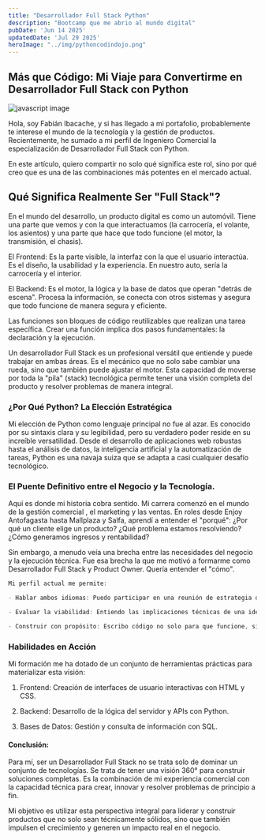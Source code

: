 ```yaml
---
title: "Desarrollador Full Stack Python"
description: "Bootcamp que me abrio al mundo digital"
pubDate: 'Jun 14 2025'
updatedDate: 'Jul 29 2025'
heroImage: "../img/pythoncodindojo.png"
---
```


## Más que Código: Mi Viaje para Convertirme en Desarrollador Full Stack con Python

![javascript image](/img/pythoncodindojo.png)

Hola, soy Fabián Ibacache, y si has llegado a mi portafolio, probablemente te interese el mundo de la tecnología y la gestión de productos. Recientemente, he sumado a mi perfil de Ingeniero Comercial la especialización de Desarrollador Full Stack con Python. 

En este artículo, quiero compartir no solo qué significa este rol, sino por qué creo que es una de las combinaciones más potentes en el mercado actual.



## Qué Significa Realmente Ser "Full Stack"?

En el mundo del desarrollo, un producto digital es como un automóvil. Tiene una parte que vemos y con la que interactuamos (la carrocería, el volante, los asientos) y una parte que hace que todo funcione (el motor, la transmisión, el chasis).

El Frontend: Es la parte visible, la interfaz con la que el usuario interactúa. Es el diseño, la usabilidad y la experiencia. En nuestro auto, sería la carrocería y el interior.

El Backend: Es el motor, la lógica y la base de datos que operan "detrás de escena". Procesa la información, se conecta con otros sistemas y asegura que todo funcione de manera segura y eficiente.

Las funciones son bloques de código reutilizables que realizan una tarea específica. Crear una función implica dos pasos fundamentales: la declaración y la ejecución.

Un desarrollador Full Stack es un profesional versátil que entiende y puede trabajar en ambas áreas. Es el mecánico que no solo sabe cambiar una rueda, sino que también puede ajustar el motor. Esta capacidad de moverse por toda la "pila" (stack) tecnológica permite tener una visión completa del producto y resolver problemas de manera integral.

### ¿Por Qué Python? La Elección Estratégica

Mi elección de Python como lenguaje principal no fue al azar. Es conocido por su sintaxis clara y su legibilidad, pero su verdadero poder reside en su increíble versatilidad. Desde el desarrollo de aplicaciones web robustas hasta el análisis de datos, la inteligencia artificial y la automatización de tareas, Python es una navaja suiza que se adapta a casi cualquier desafío tecnológico.


### El Puente Definitivo entre el Negocio y la Tecnología.

Aquí es donde mi historia cobra sentido. Mi carrera comenzó en el mundo de la gestión comercial , el marketing y las ventas. En roles desde Enjoy Antofagasta hasta Mallplaza y Salfa, aprendí a entender el "porqué": ¿Por qué un cliente elige un producto? ¿Qué problema estamos resolviendo? ¿Cómo generamos ingresos y rentabilidad?

Sin embargo, a menudo veía una brecha entre las necesidades del negocio y la ejecución técnica. Fue esa brecha la que me motivó a formarme como Desarrollador Full Stack y Product Owner. Quería entender el "cómo".

```javascript
Mi perfil actual me permite:

- Hablar ambos idiomas: Puedo participar en una reunión de estrategia de ventas por la mañana y en una planificación técnica con el equipo de desarrollo por la tarde.

- Evaluar la viabilidad: Entiendo las implicaciones técnicas de una idea de negocio, lo que permite tomar decisiones más realistas y eficientes.

- Construir con propósito: Escribo código no solo para que funcione, sino para que resuelva un problema de negocio específico y entregue valor medible.
```


### Habilidades en Acción

Mi formación me ha dotado de un conjunto de herramientas prácticas para materializar esta visión:


1. Frontend: Creación de interfaces de usuario interactivas con HTML y CSS.


2. Backend: Desarrollo de la lógica del servidor y APIs con Python.


3. Bases de Datos: Gestión y consulta de información con SQL.

#### Conclusión:

Para mí, ser un Desarrollador Full Stack no se trata solo de dominar un conjunto de tecnologías. Se trata de tener una visión 360° para construir soluciones completas. Es la combinación de mi experiencia comercial con la capacidad técnica para crear, innovar y resolver problemas de principio a fin.

Mi objetivo es utilizar esta perspectiva integral para liderar y construir productos que no solo sean técnicamente sólidos, sino que también impulsen el crecimiento y generen un impacto real en el negocio.